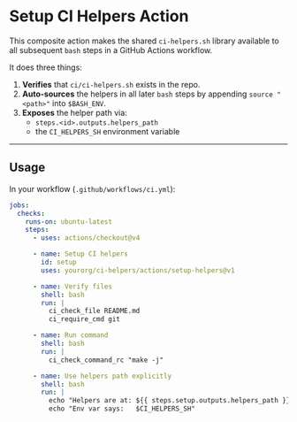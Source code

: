 # Setup CI Helpers Action

This composite action makes the shared `ci-helpers.sh` library available to
all subsequent `bash` steps in a GitHub Actions workflow.

It does three things:

1. **Verifies** that `ci/ci-helpers.sh` exists in the repo.
2. **Auto-sources** the helpers in all later `bash` steps by appending
   `source "<path>"` into `$BASH_ENV`.
3. **Exposes** the helper path via:
   - `steps.<id>.outputs.helpers_path`
   - the `CI_HELPERS_SH` environment variable

---

## Usage

In your workflow (`.github/workflows/ci.yml`):

```yaml
jobs:
  checks:
    runs-on: ubuntu-latest
    steps:
      - uses: actions/checkout@v4

      - name: Setup CI helpers
        id: setup
        uses: yourorg/ci-helpers/actions/setup-helpers@v1

      - name: Verify files
        shell: bash
        run: |
          ci_check_file README.md
          ci_require_cmd git

      - name: Run command
        shell: bash
        run: |
          ci_check_command_rc "make -j"

      - name: Use helpers path explicitly
        shell: bash
        run: |
          echo "Helpers are at: ${{ steps.setup.outputs.helpers_path }}"
          echo "Env var says:   $CI_HELPERS_SH"
